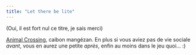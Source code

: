 ```yaml
---
title: "Let there be lite"
---
```


(Oui, il est fort nul ce titre, je sais merci)

[Animal Crossing](http://www.animal-crossing.com/), caibon mangézan. En plus
si vous aviez pas de vie sociale _avant_, vous en aurez une petite _après_,
enfin au moins dans le jeu quoi... :)

